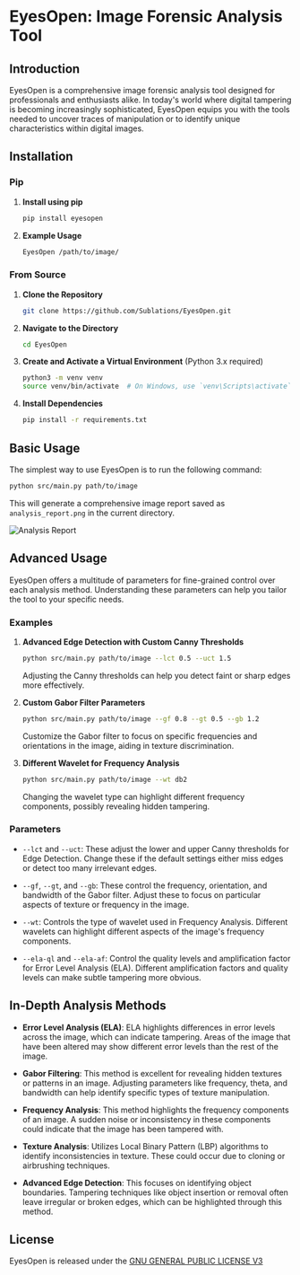 # EyesOpen: Image Forensic Analysis Tool

## Introduction

EyesOpen is a comprehensive image forensic analysis tool designed for professionals and enthusiasts alike. In today's world where digital tampering is becoming increasingly sophisticated, EyesOpen equips you with the tools needed to uncover traces of manipulation or to identify unique characteristics within digital images.

## Installation

### Pip

1. **Install using pip**

   ```bash
   pip install eyesopen
   ```

2. **Example Usage**

   ```bash
   EyesOpen /path/to/image/
   ```

### From Source

1. **Clone the Repository**

   ```bash
   git clone https://github.com/Sublations/EyesOpen.git
   ```

2. **Navigate to the Directory**

   ```bash
   cd EyesOpen
   ```

3. **Create and Activate a Virtual Environment** (Python 3.x required)

   ```bash
   python3 -m venv venv
   source venv/bin/activate  # On Windows, use `venv\Scripts\activate`
   ```

4. **Install Dependencies**

   ```bash
   pip install -r requirements.txt
   ```

## Basic Usage

The simplest way to use EyesOpen is to run the following command:

```bash
python src/main.py path/to/image
```

This will generate a comprehensive image report saved as `analysis_report.png` in the current directory.

![Analysis Report](https://github.com/sublations/eyesopen/blob/main/analysis_report.png)

## Advanced Usage

EyesOpen offers a multitude of parameters for fine-grained control over each analysis method. Understanding these parameters can help you tailor the tool to your specific needs.

### Examples

1. **Advanced Edge Detection with Custom Canny Thresholds**

   ```bash
   python src/main.py path/to/image --lct 0.5 --uct 1.5
   ```

   Adjusting the Canny thresholds can help you detect faint or sharp edges more effectively.

2. **Custom Gabor Filter Parameters**

   ```bash
   python src/main.py path/to/image --gf 0.8 --gt 0.5 --gb 1.2
   ```

   Customize the Gabor filter to focus on specific frequencies and orientations in the image, aiding in texture discrimination.

3. **Different Wavelet for Frequency Analysis**

   ```bash
   python src/main.py path/to/image --wt db2
   ```

   Changing the wavelet type can highlight different frequency components, possibly revealing hidden tampering.

### Parameters

- `--lct` and `--uct`: These adjust the lower and upper Canny thresholds for Edge Detection. Change these if the default settings either miss edges or detect too many irrelevant edges.

- `--gf`, `--gt`, and `--gb`: These control the frequency, orientation, and bandwidth of the Gabor filter. Adjust these to focus on particular aspects of texture or frequency in the image.

- `--wt`: Controls the type of wavelet used in Frequency Analysis. Different wavelets can highlight different aspects of the image's frequency components.

- `--ela-ql` and `--ela-af`: Control the quality levels and amplification factor for Error Level Analysis (ELA). Different amplification factors and quality levels can make subtle tampering more obvious.

## In-Depth Analysis Methods

- **Error Level Analysis (ELA)**: ELA highlights differences in error levels across the image, which can indicate tampering. Areas of the image that have been altered may show different error levels than the rest of the image.

- **Gabor Filtering**: This method is excellent for revealing hidden textures or patterns in an image. Adjusting parameters like frequency, theta, and bandwidth can help identify specific types of texture manipulation.

- **Frequency Analysis**: This method highlights the frequency components of an image. A sudden noise or inconsistency in these components could indicate that the image has been tampered with.

- **Texture Analysis**: Utilizes Local Binary Pattern (LBP) algorithms to identify inconsistencies in texture. These could occur due to cloning or airbrushing techniques.

- **Advanced Edge Detection**: This focuses on identifying object boundaries. Tampering techniques like object insertion or removal often leave irregular or broken edges, which can be highlighted through this method.

## License

EyesOpen is released under the [GNU GENERAL PUBLIC LICENSE V3](LICENSE)
